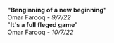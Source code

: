 **"Benginning of a new beginning"** \
 Omar Farooq - _9/7/22_ \
"**It's a full fleged game**" \
Omar Farooq - _10/7/22_



